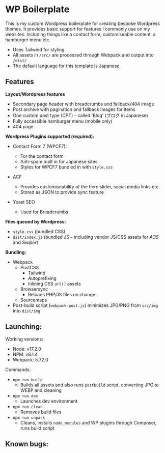 # WP Boilerplate

This is my custom Wordpress boilerplate for creating bespoke Wordpress themes.
It provides basic support for features I commonly use on my websites. Including things like a contact form, customiseable content, a hamburger menu etc.

- Uses Tailwind for styling
- All assets in `/src/` are processed through Webpack and output into `/dist/`
- The default language for this template is Japanese

## Features

**Layout/Wordpress features**

- Secondary page header with breadcrumbs and fallback/404 image
- Post archive with pagination and fallback images for items
- One custom post type (CPT) – called 'Blog' (ブログ in Japanese)
- Fully accessible hamburger menu (mobile only)
- 404 page

**Wordpress Plugins supported (_required_):**

- Contact Form 7 (WPCF7):

  - For the contact form
  - Anti-spam built in for Japanese sites
  - Styles for WPCF7 bundled in with `style.css`

- ACF

  - Provides customiseability of the hero slider, social media links etc.
  - Stored as JSON to provide sync feature

- Yoast SEO

  - Used for Breadcrumbs

**Files queued by Wordpress:**

- `style.css` (bundled CSS)
- `dist/index.js` (bundled JS – including vendor JS/CSS assets for _AOS_ and _Swiper_)

**Bundling:**

- Webpack
  - PostCSS
    - Tailwind
    - Autoprefixing
    - Inlining CSS `url()` assets
  - Browsersync
    - Reloads PHP/JS files on change
  - Sourcemaps
- Post-build script (`webpack-post.js`) minimizes JPG/PNG from `src/img` into `dist/img`

## Launching:

Working versions:

- Node: v17.2.0
- NPM: v8.1.4
- Webpack: 5.72.0

Commands:

- `npm run build`
  - Builds all assets and also runs `postbuild` script, converting JPG to WEBP and cleaning
- `npm run dev`
  - Launches dev environment
- `npm run clean`
  - Removes build files
- `npm run unpack`
  - Cleans, installs `node_modules` and WP plugins through Composer, runs build script

## Known bugs:
